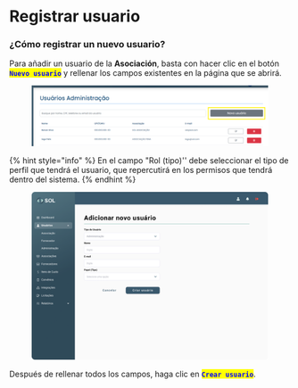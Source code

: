 # Registrar usuario

### ¿Cómo registrar un nuevo usuario?

Para añadir un usuario de la **Asociación**, basta con hacer clic en el botón <mark style="color:blue;">**`Nuevo usuario`**</mark> y rellenar los campos existentes en la página que se abrirá.

<figure><img src="../../../../.gitbook/assets/image (10).png" alt=""><figcaption></figcaption></figure>

{% hint style="info" %}
En el campo "Rol (tipo)'' debe seleccionar el tipo de perfil que tendrá el usuario, que repercutirá en los permisos que tendrá dentro del sistema.
{% endhint %}

<figure><img src="../../../../.gitbook/assets/Adicionar novo usuário (Administração).png" alt=""><figcaption></figcaption></figure>

Después de rellenar todos los campos, haga clic en <mark style="color:blue;">**`Crear usuario`**</mark>.

